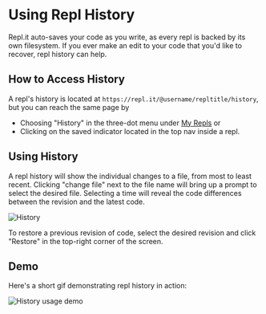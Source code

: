 # Using Repl History
Repl.it auto-saves your code as you write, as every repl is backed by its own filesystem. If you ever make an edit to your code that you'd like to recover, repl history can help.

## How to Access History
A repl's history is located at `https://repl.it/@username/repltitle/history`, but you can reach the same page by
  - Choosing "History" in the three-dot menu under [My Repls](https://repl.it/repls) or
  - Clicking on the saved indicator located in the top nav inside a repl.

## Using History

A repl history will show the individual changes to a file, from most to least recent. Clicking "change file" next to the file name will bring up a prompt to select the desired file. Selecting a time will reveal the code differences between the revision and the latest code. 

![History](/images/repls/history.png)

To restore a previous revision of code, select the desired revision and click "Restore" in the top-right corner of the screen.

## Demo

Here's a short gif demonstrating repl history in action:

![History usage demo](/images/repls/history.gif)
